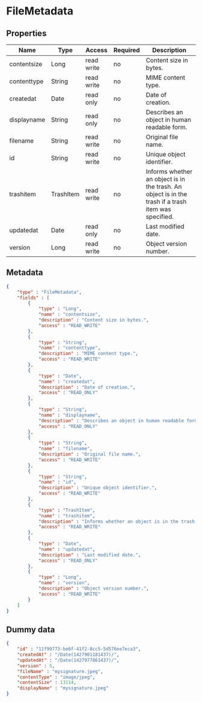 FileMetadata
==

## Properties

| Name        | Type      | Access     | Required | Description                                                                                         |
|-------------|-----------|------------|----------|-----------------------------------------------------------------------------------------------------|
| contentsize | Long      | read write | no       | Content size in bytes.                                                                              |
| contenttype | String    | read write | no       | MIME content type.                                                                                  |
| createdat   | Date      | read only  | no       | Date of creation.                                                                                   |
| displayname | String    | read only  | no       | Describes an object in human readable form.                                                         |
| filename    | String    | read write | no       | Original file name.                                                                                 |
| id          | String    | read write | no       | Unique object identifier.                                                                           |
| trashitem   | TrashItem | read write | no       | Informs whether an object is in the trash. An object is in the trash if a trash item was specified. |
| updatedat   | Date      | read only  | no       | Last modified date.                                                                                 |
| version     | Long      | read write | no       | Object version number.                                                                              |

## Metadata

```JSON
{
	"type" : "FileMetadata",
	"fields" : [
		{
			"type" : "Long",
			"name" : "contentsize",
			"description" : "Content size in bytes.",
			"access" : "READ_WRITE"
		},
		{
			"type" : "String",
			"name" : "contenttype",
			"description" : "MIME content type.",
			"access" : "READ_WRITE"
		},
		{
			"type" : "Date",
			"name" : "createdat",
			"description" : "Date of creation.",
			"access" : "READ_ONLY"
		},
		{
			"type" : "String",
			"name" : "displayname",
			"description" : "Describes an object in human readable form.",
			"access" : "READ_ONLY"
		},
		{
			"type" : "String",
			"name" : "filename",
			"description" : "Original file name.",
			"access" : "READ_WRITE"
		},
		{
			"type" : "String",
			"name" : "id",
			"description" : "Unique object identifier.",
			"access" : "READ_WRITE"
		},
		{
			"type" : "TrashItem",
			"name" : "trashitem",
			"description" : "Informs whether an object is in the trash. An object is in the trash if a trash item was specified.",
			"access" : "READ_WRITE"
		},
		{
			"type" : "Date",
			"name" : "updatedat",
			"description" : "Last modified date.",
			"access" : "READ_ONLY"
		},
		{
			"type" : "Long",
			"name" : "version",
			"description" : "Object version number.",
			"access" : "READ_WRITE"
		}
	]
}
```

## Dummy data

```JSON
{
	"id" : "11f99773-be6f-41f2-8cc5-5d576ee7eca3",
	"createdAt" : "/Date(1427901181437)/",
	"updatedAt" : "/Date(1427977861437)/",
	"version" : 5,
	"fileName" : "mysignature.jpeg",
	"contentType" : "image/jpeg",
	"contentSize" : 13114,
	"displayName" : "mysignature.jpeg"
}
```
